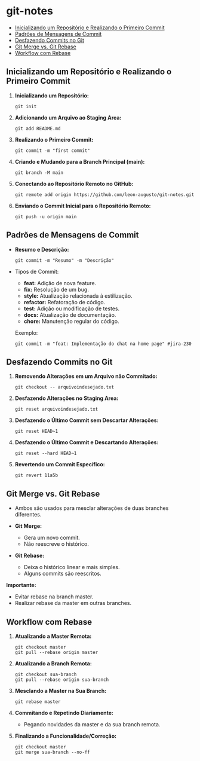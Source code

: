 # git-notes

- [Inicializando um Repositório e Realizando o Primeiro Commit](#inicializando-um-repositório-e-realizando-o-primeiro-commit)
- [Padrões de Mensagens de Commit](#padrões-de-mensagens-de-commit)
- [Desfazendo Commits no Git](#desfazendo-commits-no-git)
- [Git Merge vs. Git Rebase](#git-merge-vs-git-rebase)
- [Workflow com Rebase](#workflow-com-rebase)


## Inicializando um Repositório e Realizando o Primeiro Commit

1. **Inicializando um Repositório:**
   ```
   git init
   ```

2. **Adicionando um Arquivo ao Staging Area:**
   ```
   git add README.md
   ```

3. **Realizando o Primeiro Commit:**
   ```
   git commit -m "first commit"
   ```

4. **Criando e Mudando para a Branch Principal (main):**
   ```
   git branch -M main
   ```

5. **Conectando ao Repositório Remoto no GitHub:**
   ```
   git remote add origin https://github.com/leon-augusto/git-notes.git
   ```

6. **Enviando o Commit Inicial para o Repositório Remoto:**
   ```
   git push -u origin main
   ```

## Padrões de Mensagens de Commit

- **Resumo e Descrição:**
  ```
  git commit -m "Resumo" -m "Descrição"
  ```

- Tipos de Commit:
  - **feat:** Adição de nova feature.
  - **fix:** Resolução de um bug.
  - **style:** Atualização relacionada à estilização.
  - **refactor:** Refatoração de código.
  - **test:** Adição ou modificação de testes.
  - **docs:** Atualização de documentação.
  - **chore:** Manutenção regular do código.

  Exemplo:
  ```
  git commit -m "feat: Implementação do chat na home page" #jira-230
  ```

## Desfazendo Commits no Git

1. **Removendo Alterações em um Arquivo não Commitado:**
   ```
   git checkout -- arquivoindesejado.txt
   ```

2. **Desfazendo Alterações no Staging Area:**
   ```
   git reset arquivoindesejado.txt
   ```

3. **Desfazendo o Último Commit sem Descartar Alterações:**
   ```
   git reset HEAD~1
   ```

4. **Desfazendo o Último Commit e Descartando Alterações:**
   ```
   git reset --hard HEAD~1
   ```

5. **Revertendo um Commit Específico:**
   ```
   git revert 11a5b
   ```

## Git Merge vs. Git Rebase

- Ambos são usados para mesclar alterações de duas branches diferentes.
- **Git Merge:**
  - Gera um novo commit.
  - Não reescreve o histórico.

- **Git Rebase:**
  - Deixa o histórico linear e mais simples.
  - Alguns commits são reescritos.

**Importante:**
- Evitar rebase na branch master.
- Realizar rebase da master em outras branches.

## Workflow com Rebase

1. **Atualizando a Master Remota:**
   ```
   git checkout master
   git pull --rebase origin master
   ```

2. **Atualizando a Branch Remota:**
   ```
   git checkout sua-branch
   git pull --rebase origin sua-branch
   ```

3. **Mesclando a Master na Sua Branch:**
   ```
   git rebase master
   ```

4. **Commitando e Repetindo Diariamente:**
   - Pegando novidades da master e da sua branch remota.

5. **Finalizando a Funcionalidade/Correção:**
   ```
   git checkout master
   git merge sua-branch --no-ff
   ```
